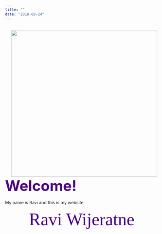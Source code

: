 ```yaml
---
title: ""
date: "2018-08-24"
---
```



<div>
    <img style="float: left; margin:0px 20px" src="/./images/brain_logo.png" width="480" height="480" />
    <h2 class="no_margin"><font style="font-size:5vw" color="#4B0082">Welcome!</font></h2> My name is Ravi and this is my website</p>
</div>

<center><font color="#4B0082"><font style="font-size:6vw"><font face='Great Vibes'>Ravi Wijeratne</font></font></font></center>

<!--
## Welcome! My name is Ravi
### This is my website

<center></a></center>
-->